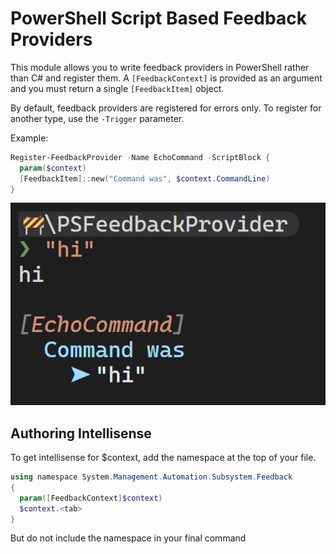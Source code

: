 # PowerShell Script Based Feedback Providers

This module allows you to write feedback providers in PowerShell rather than C# and register them. A `[FeedbackContext]` is provided as an argument and you must return a single `[FeedbackItem]` object.

By default, feedback providers are registered for errors only. To register for another type, use the `-Trigger` parameter.

Example:

```powershell
Register-FeedbackProvider -Name EchoCommand -ScriptBlock {
  param($context)
  [FeedbackItem]::new("Command was", $context.CommandLine)
}
```

![Alt text](images/README/image.png)

## Authoring Intellisense

To get intellisense for $context, add the namespace at the top of your file.

```powershell
using namespace System.Management.Automation.Subsystem.Feedback
{
  param([FeedbackContext]$context)
  $context.<tab>
}
```

But do not include the namespace in your final command
